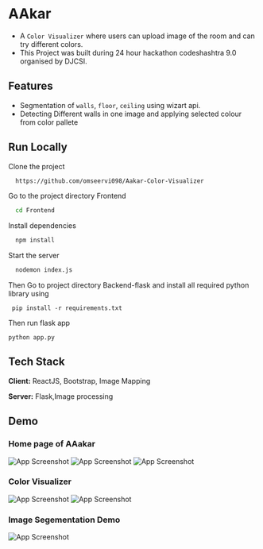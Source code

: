 
# AAkar

- A ```Color Visualizer``` where users can upload image of the room and can try different colors.
- This Project was built during 24 hour hackathon codeshashtra 9.0 organised by DJCSI.



## Features

- Segmentation of ```walls```, ```floor```, ```ceiling``` using wizart api.
- Detecting Different walls in one image and applying selected colour from color pallete


## Run Locally

Clone the project

```bash
  https://github.com/omseervi098/Aakar-Color-Visualizer
```

Go to the project directory Frontend

```bash
  cd Frontend
```

Install dependencies

```bash
  npm install
```

Start the server

```bash
  nodemon index.js
```

Then Go to project directory Backend-flask
and install all required python library using

``` pip install -r requirements.txt```

Then run flask app

```python app.py```

## Tech Stack

**Client:** ReactJS, Bootstrap, Image Mapping

**Server:** Flask,Image processing





## Demo

### Home page of AAakar
![App Screenshot](https://raw.githubusercontent.com/omseervi098/Aakar-Color-Visualizer/imagemapping/ss/homepage.jpg)
![App Screenshot](https://raw.githubusercontent.com/omseervi098/Aakar-Color-Visualizer/imagemapping/ss/homepage-1.jpg)
![App Screenshot](https://raw.githubusercontent.com/omseervi098/Aakar-Color-Visualizer/imagemapping/ss/homepage-2.jpg)

### Color Visualizer
![App Screenshot](https://raw.githubusercontent.com/omseervi098/Aakar-Color-Visualizer/imagemapping/ss/colorvisualizer.jpg)
![App Screenshot](https://raw.githubusercontent.com/omseervi098/Aakar-Color-Visualizer/imagemapping/ss/colorvisualizer-1.jpg)

### Image Segementation Demo
![App Screenshot](https://raw.githubusercontent.com/omseervi098/Aakar-Color-Visualizer/imagemapping/ss/segmentation.gif)

